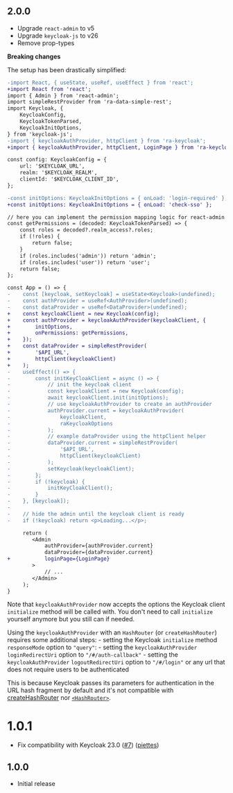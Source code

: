 ## 2.0.0

-   Upgrade `react-admin` to v5
-   Upgrade `keycloak-js` to v26
-   Remove prop-types

**Breaking changes**

The setup has been drastically simplified:

```diff
-import React, { useState, useRef, useEffect } from 'react';
+import React from 'react';
import { Admin } from 'react-admin';
import simpleRestProvider from 'ra-data-simple-rest';
import Keycloak, {
    KeycloakConfig,
    KeycloakTokenParsed,
    KeycloakInitOptions,
} from 'keycloak-js';
-import { keycloakAuthProvider, httpClient } from 'ra-keycloak';
+import { keycloakAuthProvider, httpClient, LoginPage } from 'ra-keycloak';

const config: KeycloakConfig = {
    url: '$KEYCLOAK_URL',
    realm: '$KEYCLOAK_REALM',
    clientId: '$KEYCLOAK_CLIENT_ID',
};

-const initOptions: KeycloakInitOptions = { onLoad: 'login-required' };
+const initOptions: KeycloakInitOptions = { onLoad: 'check-sso' };

// here you can implement the permission mapping logic for react-admin
const getPermissions = (decoded: KeycloakTokenParsed) => {
    const roles = decoded?.realm_access?.roles;
    if (!roles) {
        return false;
    }
    if (roles.includes('admin')) return 'admin';
    if (roles.includes('user')) return 'user';
    return false;
};

const App = () => {
-    const [keycloak, setKeycloak] = useState<Keycloak>(undefined);
-    const authProvider = useRef<AuthProvider>(undefined);
-    const dataProvider = useRef<DataProvider>(undefined);
+    const keycloakClient = new Keycloak(config);
+    const authProvider = keycloakAuthProvider(keycloakClient, {
+        initOptions,
+        onPermissions: getPermissions,
+    });
+    const dataProvider = simpleRestProvider(
+        '$API_URL',
+        httpClient(keycloakClient)
+    );
-    useEffect(() => {
-        const initKeyCloakClient = async () => {
-            // init the keycloak client
-            const keycloakClient = new Keycloak(config);
-            await keycloakClient.init(initOptions);
-            // use keycloakAuthProvider to create an authProvider
-            authProvider.current = keycloakAuthProvider(
-                keycloakClient,
-                raKeycloakOptions
-            );
-            // example dataProvider using the httpClient helper
-            dataProvider.current = simpleRestProvider(
-                '$API_URL',
-                httpClient(keycloakClient)
-            );
-            setKeycloak(keycloakClient);
-        };
-        if (!keycloak) {
-            initKeyCloakClient();
-        }
-    }, [keycloak]);
-
-    // hide the admin until the keycloak client is ready
-    if (!keycloak) return <p>Loading...</p>;

     return (
        <Admin
            authProvider={authProvider.current}
            dataProvider={dataProvider.current}
+           loginPage={LoginPage}
        >
            // ...
        </Admin>
     );
}
```

Note that `keycloakAuthProvider` now accepts the options the Keycloak client `initialize` method will be called with. You don't need to call `initialize` yourself anymore but you still can if needed.

Using the `keycloakAuthProvider` with an `HashRouter` (or `createHashRouter`) requires some additional steps:
    - setting the Keycloak `initialize` method `responseMode` option to `"query"`:
    - setting the `keycloakAuthProvider` `loginRedirectUri` option to `"/#/auth-callback"`
    - setting the `keycloakAuthProvider` `logoutRedirectUri` option to `"/#/login"` or any url that does not require users to be authenticated

This is because Keycloak passes its parameters for authentication in the URL hash fragment by default and it's not compatible with [createHashRouter](https://reactrouter.com/en/main/routers/create-hash-router) nor [`<HashRouter>`](https://reactrouter.com/en/main/router-components/hash-router).

# 1.0.1

* Fix compatibility with Keycloak 23.0 ([#7](https://github.com/marmelab/ra-keycloak/pull/7)) ([piettes](https://github.com/piettes))

## 1.0.0

* Initial release
